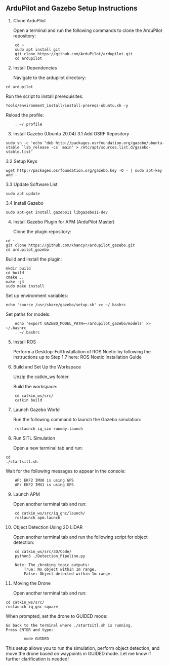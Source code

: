 ## ArduPilot and Gazebo Setup Instructions
1. Clone ArduPilot

    Open a terminal and run the following commands to clone the ArduPilot repository:
```
    cd ~
    sudo apt install git
    git clone https://github.com/ArduPilot/ardupilot.git
    cd ardupilot
```
2. Install Dependencies

    Navigate to the ardupilot directory:
```
cd ardupilot
```
Run the script to install prerequisites:
```
Tools/environment_install/install-prereqs-ubuntu.sh -y
```
Reload the profile:
```
    . ~/.profile
```
3. Install Gazebo (Ubuntu 20.04)
3.1 Add OSRF Repository
```
sudo sh -c 'echo "deb http://packages.osrfoundation.org/gazebo/ubuntu-stable `lsb_release -cs` main" > /etc/apt/sources.list.d/gazebo-stable.list'
```
3.2 Setup Keys
```
wget http://packages.osrfoundation.org/gazebo.key -O - | sudo apt-key add -
```
3.3 Update Software List
```
sudo apt update
```
3.4 Install Gazebo
```
sudo apt-get install gazebo11 libgazebo11-dev
```
4. Install Gazebo Plugin for APM (ArduPilot Master)

    Clone the plugin repository:
```
cd ~
git clone https://github.com/khancyr/ardupilot_gazebo.git
cd ardupilot_gazebo
````
Build and install the plugin:
```
mkdir build
cd build
cmake ..
make -j4
sudo make install
```
Set up environment variables:
```
echo 'source /usr/share/gazebo/setup.sh' >> ~/.bashrc
```
Set paths for models:
```
    echo 'export GAZEBO_MODEL_PATH=~/ardupilot_gazebo/models' >> ~/.bashrc
    . ~/.bashrc
```
5. Install ROS

    Perform a Desktop-Full Installation of ROS Noetic by following the instructions up to Step 1.7 here:
    ROS Noetic Installation Guide

6. Build and Set Up the Workspace

    Unzip the catkin_ws folder.

    Build the workspace:
```
    cd catkin_ws/src/
    catkin build
```
7. Launch Gazebo World

    Run the following command to launch the Gazebo simulation:
```
    roslaunch iq_sim runway.launch
```
8. Run SITL Simulation

    Open a new terminal tab and run:
```
cd
./startsitl.sh
```
Wait for the following messages to appear in the console:
```
    AP: EKF2 IMU0 is using GPS
    AP: EKF2 IMU1 is using GPS
```
9. Launch APM

    Open another terminal tab and run:
```
    cd catkin_ws/src/iq_gnc/launch/
    roslaunch apm.launch
```
10. Object Detection Using 2D LiDAR

    Open another terminal tab and run the following script for object detection:
```
    cd catkin_ws/src/3D/Code/
    python3 ./Detection_Pipeline.py
```
        Note: The /braking topic outputs:
            True: No object within 1m range.
            False: Object detected within 1m range.

11. Moving the Drone

    Open another terminal tab and run:
```
cd catkin_ws/src/
roslaunch iq_gnc square
```
When prompted, set the drone to GUIDED mode:

    Go back to the terminal where ./startsitl.sh is running.
    Press ENTER and type:
```
        mode GUIDED
```
This setup allows you to run the simulation, perform object detection, and move the drone based on waypoints in GUIDED mode. Let me know if further clarification is needed!

